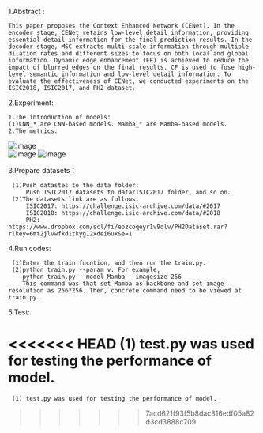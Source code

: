 1.Abstract :

    This paper proposes the Context Enhanced Network (CENet). In the encoder stage, CENet retains low-level detail information, providing essential detail information for the final prediction results. In the decoder stage, MSC extracts multi-scale information through multiple dilation rates and different sizes to focus on both local and global information. Dynamic edge enhancement (EE) is achieved to reduce the impact of blurred edges on the final results. CF is used to fuse high-level semantic information and low-level detail information. To evaluate the effectiveness of CENet, we conducted experiments on the ISIC2018, ISIC2017, and PH2 dataset.

2.Experiment:

    1.The introduction of models:
    (1)CNN_* are CNN-based models. Mamba_* are Mamba-based models.
    2.The metrics:																			
![image](https://github.com/user-attachments/assets/b5e7274b-f82c-4214-a686-3bb599a95677)										
![image](https://github.com/user-attachments/assets/025a352c-dcc9-47f7-b69a-3f02534a0884)
![image](https://github.com/user-attachments/assets/2954ddc9-e08f-48c1-9286-acb8718c9fad)


3.Prepare datasets：

     (1)Push datastes to the data folder:
         Push ISIC2017 datasets to data/ISIC2017 folder, and so on.
     (2)The datasets link are as follows:
         ISIC2017: https://challenge.isic-archive.com/data/#2017 
         ISIC2018: https://challenge.isic-archive.com/data/#2018
         PH2: https://www.dropbox.com/scl/fi/epzcoqeyr1v9qlv/PH2Dataset.rar?rlkey=6mt2jlvwfkditkyg12xdei6ux&e=1

4.Run codes:

     (1)Enter the train fucntion, and then run the train.py.
     (2)python train.py --param v. For example,
        python train.py --model Mamba --imagesize 256
        This command was that set Mamba as backbone and set image resolution as 256*256. Then, concrete command need to be viewed at train.py.

5.Test:

<<<<<<< HEAD
     (1) test.py was used for testing the performance of model.
=======
     (1) test.py was used for testing the performance of model.
>>>>>>> 7acd621f93f5b8dac816edf05a82d3cd3888c709
